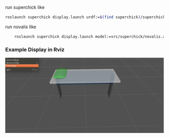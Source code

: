 run superchick like 

```bash
roslaunch superchick display.launch urdf:=$(find superchick)/superchick.xacro
```

run novalis like

```bash
	roslaunch superchick display.launch model:=src/superchick/novalis.xacro
```

### Example Display in Rviz
![Example Display in Rviz](/meshes/model.png)